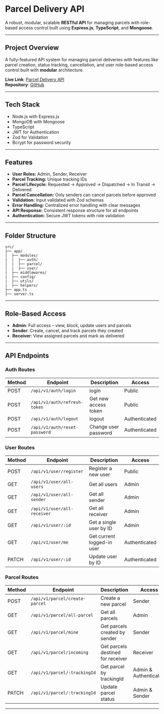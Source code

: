 # Parcel Delivery API

A robust, modular, scalable **RESTful API** for managing parcels with role-based access control built using **Express.js**, **TypeScript**, and **Mongoose**.

---

## Project Overview

A fully-featured API system for managing parcel deliveries with features like parcel creation, status tracking, cancellation, and user role-based access control built with **modular** architecture.

**Live Link**: [Parcel Delivery API](https://0284-assignment-05-l2-m05-m-034-a-0.vercel.app/)  
**Repository**: [GitHub](https://github.com/Md-Firoz-Mahmud-Nur/0284-Assignment_05-L2_M05_m_034-A_05-D_28_07_2025)

---

## Tech Stack

- Node.js with Express.js  
- MongoDB with Mongoose  
- TypeScript  
- JWT for Authentication  
- Zod for Validation
- Bcrypt for password security

---

## Features

- **User Roles:** Admin, Sender, Receiver  
- **Parcel Tracking:** Unique tracking IDs
- **Parcel Lifecycle:** Requested → Approved → Dispatched → In Transit → Delivered  
- **Parcel Cancellation:** Only senders can cancel parcels before approved  
- **Validation:** Input validated with Zod schemas  
- **Error Handling:** Centralized error handling with clear messages  
- **API Response:** Consistent response structure for all endpoints  
- **Authentication:** Secure JWT tokens with role validation  

---

## Folder Structure

```
src/
├── app/
|  ├── modules/
|  |  ├── auth/
│  |  ├── parcel/
│  |  ├── user/
|  ├── middlewares/
|  ├── config/
|  ├── utils/
|  ├── helpers/
├── app.ts
├── server.ts
```

---

## Role-Based Access

- **Admin**: Full access – view, block, update users and parcels
- **Sender**: Create, cancel, and track parcels they created
- **Receiver**: View assigned parcels and mark as delivered

---

## API Endpoints

### Auth Routes

| Method | Endpoint                       | Description                   | Access        | 
|--------|--------------------------------|-------------------------------|---------------|
| POST   | `/api/v1/auth/login`           | login                         | Public        |
| POST   | `/api/v1/auth/refresh-token`   | Get new access token          | Public        |
| POST   | `/api/v1/auth/logout`          | logout                        | Authenticated |
| POST   | `/api/v1/auth/reset-password`  | Change user password          | Authenticated |

### User Routes

| Method | Endpoint                       | Description                   | Access        |
|--------|--------------------------------|-------------------------------|---------------|
| POST   | `/api/v1/user/register`        | Register a new user           | Public        |
| GET    | `/api/v1/user/all-users`       | Get all users                 | Admin         |
| GET    | `/api/v1/user/all-sender`      | Get all sender                | Admin         |
| GET    | `/api/v1/user/all-receiver`    | Get all receiver              | Admin         |
| GET    | `/api/v1/user/:id`             | Get a single user by ID       | Admin         |
| GET    | `/api/v1/user/me`              | Get current logged-in user    | Authenticated |
| PATCH  | `/api/v1/user/:id`             | Update user by ID             | Authenticated |

### Parcel Routes

| Method | Endpoint                       | Description                       | Access                  |
|--------|--------------------------------|-----------------------------------|-------------------------|
| POST   | `/api/v1/parcel/create-parcel` | Create a new parcel               | Sender                  |
| GET    | `/api/v1/parcel/all-parcel`    | Get all parcels                   | Admin                   |
| GET    | `/api/v1/parcel/mine`          | Get parcels created by sender     | Sender                  |
| GET    | `/api/v1/parcel/incoming`      | Get parcels destined for receiver | Receiver                |
| GET    | `/api/v1/parcel/:trackingId`   | Get parcel by trackingId          | Admin & Authenticated   |
| PATCH  | `/api/v1/parcel/:trackingId`   | Update parcel status              | Admin & Sender          |

--- 

